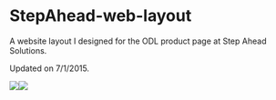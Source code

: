 <h1>StepAhead-web-layout</h1>
<p>A website layout I designed for the ODL product page at Step Ahead Solutions.</p>
<p>Updated on 7/1/2015. </p>
<img src="http://puu.sh/iJhCs/fb2408ff38.png" /><img src="http://puu.sh/iJhGV/19deb01f23.png" />
